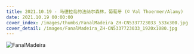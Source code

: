 ```yaml
---
title: 2021.10.19 - 马德拉岛的法纳尔森林，葡萄牙 (© Val Thoermer/Alamy)
date: 2021.10.19 00:00:00
cover_index: /images/thumbs/FanalMadeira_ZH-CN5337723033_533x300.jpg
cover_detail: /images/FanalMadeira_ZH-CN5337723033_1920x1080.jpg
---
```


![FanalMadeira](/images/FanalMadeira_ZH-CN5337723033_1920x1080.jpg)
